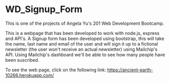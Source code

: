 # WD_Signup_Form

This is one of the projects of Angela Yu's 201 Web Development Bootcamp.

This is a webpage that has been developed to work with node.js, express and API's. A Signup form has been developed using bootstrap, this will take the name, last name and email of the user and will sign it up to a fictional newsletter (the user won't receive an actual newsletter) using Mailchip's API. Using Mailchip's dashboard we'll be able to see how many people have been suscribed.

To see the web page, click on the following link: https://ancient-earth-10266.herokuapp.com/
